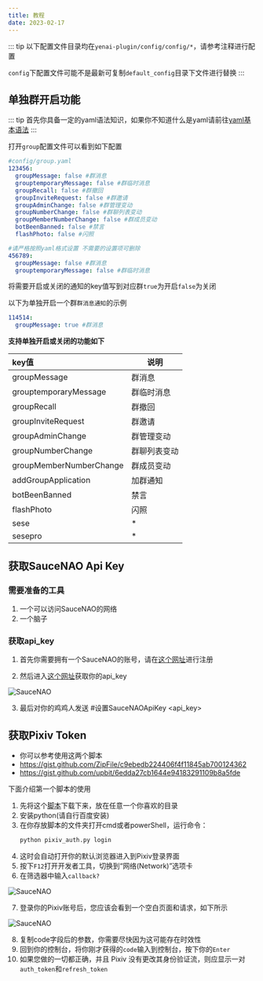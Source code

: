 ```yaml
---
title: 教程
date: 2023-02-17
---
```


::: tip
以下配置文件目录均在`yenai-plugin/config/config/*`，请参考注释进行配置

`config`下配置文件可能不是最新可复制`default_config`目录下文件进行替换
:::

## 单独群开启功能
::: tip
首先你具备一定的yaml语法知识，如果你不知道什么是yaml请前往[yaml基本语法](https://blog.csdn.net/hejian_0534/article/details/100577740)
:::

打开`group`配置文件可以看到如下配置
```yaml
#config/group.yaml
123456:
  groupMessage: false #群消息
  grouptemporaryMessage: false #群临时消息
  groupRecall: false #群撤回
  groupInviteRequest: false #群邀请
  groupAdminChange: false #群管理变动
  groupNumberChange: false #群聊列表变动
  groupMemberNumberChange: false #群成员变动
  botBeenBanned: false #禁言
  flashPhoto: false #闪照

#请严格按照yaml格式设置 不需要的设置项可删除
456789:
  groupMessage: false #群消息
  grouptemporaryMessage: false #群临时消息
```
将需要开启或关闭的通知的key值写到对应群`true`为开启`false`为关闭

以下为单独开启一个群`群消息通知`的示例
```yaml
114514:
  groupMessage: true #群消息
```

**支持单独开启或关闭的功能如下**

| key值                   | 说明         |
| :---------------------- | ------------ |
| groupMessage            | 群消息       |
| grouptemporaryMessage   | 群临时消息   |
| groupRecall             | 群撤回       |
| groupInviteRequest      | 群邀请       |
| groupAdminChange        | 群管理变动   |
| groupNumberChange       | 群聊列表变动 |
| groupMemberNumberChange | 群成员变动   |
| addGroupApplication     | 加群通知     |
| botBeenBanned           | 禁言         |
| flashPhoto              | 闪照         |
| sese                    | *            |
| sesepro                 | *            |

## 获取SauceNAO Api Key

### 需要准备的工具

1. 一个可以访问SauceNAO的网络
2. 一个脑子

### 获取api_key
1. 首先你需要拥有一个SauceNAO的账号，请在[这个网址](https://saucenao.com/user.php)进行注册

2. 然后进入[这个网址](https://saucenao.com/user.php?page=search-api)获取你的api_key
<img :src="$withBase('/img/SauceNAO.png')" alt="SauceNAO">

3. 最后对你的鸡鸡人发送 #设置SauceNAOApiKey <api_key>

## 获取Pixiv Token

- 你可以参考使用这两个脚本
- https://gist.github.com/ZipFile/c9ebedb224406f4f11845ab700124362
- https://gist.github.com/upbit/6edda27cb1644e94183291109b8a5fde

下面介绍第一个脚本的使用

1. 先将这个[脚本](https://gist.github.com/ZipFile/c9ebedb224406f4f11845ab700124362)下载下来，放在任意一个你喜欢的目录
2. 安装python(请自行百度安装)
3. 在你存放脚本的文件夹打开cmd或者powerShell，运行命令：
   ```sh
   python pixiv_auth.py login
   ```
4. 这时会自动打开你的默认浏览器进入到Pixiv登录界面
5. 按下`F12`打开开发者工具，切换到“网络(Network)”选项卡
6. 在筛选器中输入`callback?`

<img :src="$withBase('/pixiv-token/filter.png')" alt="SauceNAO">

7. 登录你的Pixiv账号后，您应该会看到一个空白页面和请求，如下所示
  <img :src="$withBase('/pixiv-token/request.png')" alt="SauceNAO">

8. 复制code字段后的参数，你需要尽快因为这可能存在时效性
9. 回到你的控制台，将你刚才获得的`code`输入到控制台，按下你的`Enter`
10. 如果您做的一切都正确，并且 Pixiv 没有更改其身份验证流，则应显示一对`auth_token`和`refresh_token`
